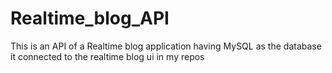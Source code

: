 # Realtime_blog_API
This is an API  of a Realtime blog application  having MySQL as the database
it connected to the realtime blog ui in my repos 
